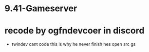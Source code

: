 # 9.41-Gameserver
 
# recode by ogfndevcoer in discord


 - twindev cant code this is why he never finish hes open src gs
